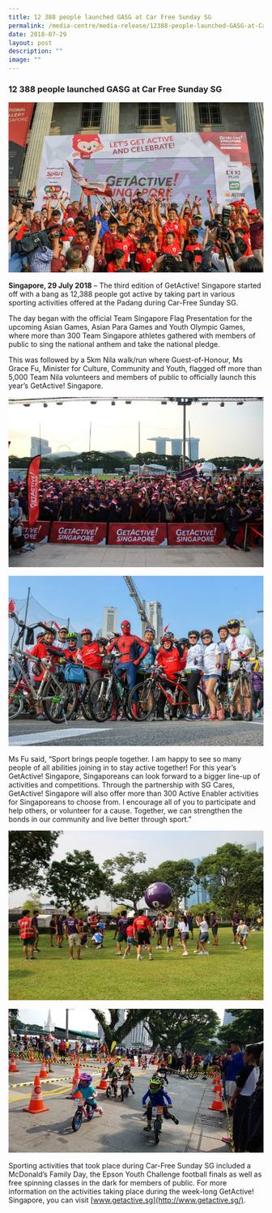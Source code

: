 ```yaml
---
title: 12 388 people launched GASG at Car Free Sunday SG
permalink: /media-centre/media-release/12388-people-launched-GASG-at-Car-Free-Sunday-SG/
date: 2018-07-29
layout: post
description: ""
image: ""
---
```

### **12 388 people launched GASG at Car Free Sunday SG**

![](/images/Media%20Centre/Media%20Release/2018/July/Minister%20Grace%20Fu%20and%20Speaker%20Tan%20Chuan%20Jin%20flags%20off%20Nila%20Walk%20with%20ActiveSG%20Football%20Academy.jpeg)

**Singapore, 29 July 2018** – The third edition of GetActive! Singapore started off with a bang as 12,388 people got active by taking part in various sporting activities offered at the Padang during Car-Free Sunday SG.

The day began with the official Team Singapore Flag Presentation for the upcoming Asian Games, Asian Para Games and Youth Olympic Games, where more than 300 Team Singapore athletes gathered with members of public to sing the national anthem and take the national pledge.

This was followed by a 5km Nila walk/run where Guest-of-Honour, Ms Grace Fu, Minister for Culture, Community and Youth, flagged off more than 5,000 Team Nila volunteers and members of public to officially launch this year’s GetActive! Singapore.

![](/images/Media%20Centre/Media%20Release/2018/July/Participants%20all%20ready%20for%20the%20Nila%20Walk.jpeg)

![](/images/Media%20Centre/Media%20Release/2018/July/Participants%20getting%20ready%20for%20the%20Olympic%20Day%20celebrations.jpeg)

Ms Fu said, “Sport brings people together. I am happy to see so many people of all abilities joining in to stay active together! For this year’s GetActive! Singapore, Singaporeans can look forward to a bigger line-up of activities and competitions. Through the partnership with SG Cares, GetActive! Singapore will also offer more than 300 Active Enabler activities for Singaporeans to choose from. I encourage all of you to participate and help others, or volunteer for a cause. Together, we can strengthen the bonds in our community and live better through sport.”

![](/images/Media%20Centre/Media%20Release/2018/July/Members%20of%20public%20trying%20out%20Kinball.jpeg)

![](/images/Media%20Centre/Media%20Release/2018/July/Kids%20participating%20in%20the%20Kids%20Strider%20Race.jpeg)

Sporting activities that took place during Car-Free Sunday SG included a McDonald’s Family Day, the Epson Youth Challenge football finals as well as free spinning classes in the dark for members of public. For more information on the activities taking place during the week-long GetActive! Singapore, you can visit [www.getactive.sg](http://www.getactive.sg/).